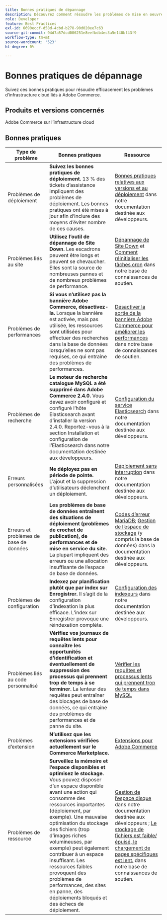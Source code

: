 ```yaml
---
title: Bonnes pratiques de dépannage
description: Découvrez comment résoudre les problèmes de mise en oeuvre d’Adobe Commerce.
role: Developer
feature: Best Practices
exl-id: 6690eccf-d58d-4cbd-b278-90d020ee7c63
source-git-commit: 94d7a57dcd006251e8eefbdb4ec3a5e140bf43f9
workflow-type: tm+mt
source-wordcount: '523'
ht-degree: 0%

---
```


# Bonnes pratiques de dépannage

Suivez ces bonnes pratiques pour résoudre efficacement les problèmes d’infrastructure cloud liés à Adobe Commerce.

## Produits et versions concernés

Adobe Commerce sur l’infrastructure cloud

## Bonnes pratiques

| Type de problème | Bonnes pratiques | Ressource |
|----------------------------|----------------------------------------------------------------------------------------------------------------------------------------------------------------------------------------------------------------------------------------------------------------------------------------------------------------------------------------------------------------------------------------------------|-------------------------------------------------------------------------------------------------------------------------------------------------------------------------------------------------------------------------------------------------------------------------------------------------------------------------------------------------------------------------------------------------------|
| Problèmes de déploiement | **Suivez les bonnes pratiques de déploiement.** 13 % des tickets d’assistance impliquent des problèmes de déploiement. Les bonnes pratiques ont été mises à jour afin d’inclure des moyens d’éviter nombre de ces causes. | [Bonnes pratiques relatives aux versions et au déploiement](https://devdocs.magento.com/cloud/reference/discover-deploy.html#best-practices) dans notre documentation destinée aux développeurs. |
| Problèmes liés au site | **Utilisez l’outil de dépannage de Site Down.** Les escadrons peuvent être longs et peuvent se chevaucher. Elles sont la source de nombreuses pannes et de nombreux problèmes de performance. | [Dépannage de Site Down](https://experienceleague.adobe.com/docs/commerce-knowledge-base/kb/troubleshooting/site-down-or-unresponsive/magento-site-down-troubleshooter.html?lang=en) et [Comment réinitialiser les tâches cron](https://experienceleague.adobe.com/docs/commerce-knowledge-base/kb/troubleshooting/miscellaneous/cron-job-is-stuck-in-running-status.html?lang=en) dans notre base de connaissances de soutien. |
| Problèmes de performances | **Si vous n’utilisez pas la bannière Adobe Commerce, désactivez-la.** Lorsque la bannière est activée, mais pas utilisée, les ressources sont utilisées pour effectuer des recherches dans la base de données lorsqu’elles ne sont pas requises, ce qui entraîne des problèmes de performances. | [Désactiver la sortie de la bannière Adobe Commerce pour améliorer les performances](https://experienceleague.adobe.com/docs/commerce-knowledge-base/kb/troubleshooting/miscellaneous/disable-magento-banner-output-to-improve-site-performance.html) dans notre base de connaissances de soutien. |
| Problèmes de recherche | **Le moteur de recherche catalogue MySQL a été supprimé dans Adobe Commerce 2.4.0.** Vous devez avoir configuré et configuré l’hôte Elasticsearch avant d’installer la version 2.4.0. Reportez-vous à la section Installation et configuration de l’Elasticsearch dans notre documentation destinée aux développeurs. | [Configuration du service Elasticsearch](https://devdocs.magento.com/cloud/project/services-elastic.html) dans notre documentation destinée aux développeurs. |
| Erreurs personnalisées | **Ne déployez pas en période de pointe.** L’ajout et la suppression d’utilisateurs déclenchent un déploiement. | [Déploiement sans interruption](https://devdocs.magento.com/cloud/deploy/reduce-downtime.html) dans notre documentation destinée aux développeurs. |
| Erreurs et problèmes de base de données | **Les problèmes de base de données entraînent des situations de déploiement (problèmes de crochet de publication), de performances et de mise en service du site.** La plupart impliquent des erreurs ou une allocation insuffisante de l’espace de base de données. | [Codes d’erreur MariaDB](https://mariadb.com/kb/en/library/mariadb-error-codes/#mariadb-specific-error-codes); [Gestion de l’espace de stockage](https://devdocs.magento.com/cloud/project/manage-disk-space.html) (y compris la base de données) dans la documentation destinée aux développeurs. |
| Problèmes de configuration | **Indexez par planification plutôt que par index sur Enregistrer.** Il s’agit de la configuration d’indexation la plus efficace. L’index sur Enregistrer provoque une réindexation complète. | [Configuration des indexeurs](../../../configuration/cli/manage-indexers.md#configure-indexers) dans notre documentation destinée aux développeurs. |
| Problèmes liés au code personnalisé | **Vérifiez vos journaux de requêtes lents pour connaître les opportunités d’identification et éventuellement de suppression des processus qui prennent trop de temps à se terminer.** La lenteur des requêtes peut entraîner des blocages de base de données, ce qui entraîne des problèmes de performances et de panne du site. | [Vérifier les requêtes et processus lents qui prennent trop de temps dans MySQL](https://experienceleague.adobe.com/docs/commerce-knowledge-base/kb/troubleshooting/database/checking-slow-queries-and-processes-mysql.html) |
| Problèmes d’extension | **N’utilisez que les extensions vérifiées actuellement sur le Commerce Marketplace.** | [Extensions pour Adobe Commerce](https://marketplace.magento.com/extensions.html) |
| Problèmes de ressource | **Surveillez la mémoire et l’espace disponibles et optimisez le stockage.** Vous pouvez disposer d’un espace disponible avant une action qui consomme des ressources importantes (déploiement, par exemple). Une mauvaise optimisation du stockage des fichiers (trop d’images riches volumineuses, par exemple) peut également contribuer à un espace insuffisant. Les ressources faibles provoquent des problèmes de performances, des sites en panne, des déploiements bloqués et des échecs de déploiement. | [Gestion de l’espace disque](https://devdocs.magento.com/cloud/project/manage-disk-space.html) dans notre documentation destinée aux développeurs ; [Le stockage de fichiers est faible/épuisé, le chargement de pages spécifiques est lent.](https://experienceleague.adobe.com/docs/commerce-knowledge-base/kb/troubleshooting/miscellaneous/file-storage-low-specific-page-loads-are-slow.html?lang=en) dans notre base de connaissances de soutien. |
